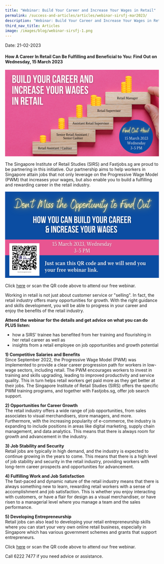 ```yaml
---
title: "Webinar: Build Your Career and Increase Your Wages in Retail"
permalink: /success-and-articles/articles/webinar-sirsfj-mar2023/
description: "Webinar: Build Your Career and Increase Your Wages in Retail (15 Mar 2023)"
third_nav_title: Articles
image: /images/blog/webinar-sirsfj-1.png
---
```

Date: 21-02-2023

<h4>How A Career In Retail Can Be Fulfilling and Beneficial to You: Find Out on Wednesday, 15 March 2023</h4>

![SIRS x Fastjobs Webinar - 15 March 2023 - Build Your Career and Increase Your Wages in Retail](/images/blog/webinar-sirsfj-1.png)

The Singapore Institute of Retail Studies (SIRS) and Fastjobs.sg are proud to be partnering in this initiative. Our partnership aims to help workers in Singapore attain jobs that not only leverage on the Progressive Wage Model (PWM) that increases your wages, but also enable you to build a fulfilling and rewarding career in the retail industry. 

![SIRS x Fastjobs webinar - 15 Mar 2023 - Don't Miss The Opportunity](/images/blog/webinar-sirsfj-2b.png)

Click [here](for.edu.sg/sirsfj-webinar) or scan the QR code above to attend our free webinar.

Working in retail is not just about customer service or "selling". In fact, the retail industry offers many opportunities for growth. With the right guidance and skills development, you will be able to progress in your career and enjoy the benefits of the retail industry. 

<b>Attend the webinar for the details and get advice on what you can do PLUS listen:</b>
* how a SIRS' trainee has benefited from her training and flourishing in her retail career as well as
* insights from a retail employee on job opportunities and growth potential

<b>1)	Competitive Salaries and Benefits</b>
<br>Since September 2022, the Progressive Wage Model (PWM) was implemented to provide a clear career progression path for workers in low-wage sectors, including retail. The PWM encourages workers to invest in training and skills upgrading, leading to improved productivity and service quality. This in turn helps retail workers get paid more as they get better at their jobs. The Singapore Institute of Retail Studies (SIRS) offers the specific PWM training programs, and together with Fastjobs.sg, offer job search support.

<b>2) Opportunities for Career Growth</b>
<br>The retail industry offers a wide range of job opportunities, from sales associates to visual merchandisers, store managers, and more. Furthermore, with the increasing popularity of e-commerce, the industry is expanding to include positions in areas like digital marketing, supply chain management, and data analytics. This means that there is always room for growth and advancement in the industry.

<b>3) Job Stability and Security</b>
<br>Retail jobs are typically in high demand, and the industry is expected to continue growing in the years to come. This means that there is a high level of job stability and security in the retail industry, providing workers with long-term career prospects and opportunities for advancement.

<b>4)	Fulfilling Work and Job Satisfaction</b>
<br>The fast-paced and dynamic nature of the retail industry means that there is always something new to learn, rewarding retail workers with a sense of accomplishment and job satisfaction. This is whether you enjoy interacting with customers, or have a flair for design as a visual merchandiser, or have risen to a managerial level where you manage a team and the sales performance.

<b>5)	Developing Entrepreneurship</b>
<br>Retail jobs can also lead to developing your retail entrepreneurship skills where you can start your very own online retail business, especially in Singapore which has various government schemes and grants that support entrepreneurs.

Click [here](https://for.edu.sg/sirsfj-webinar ) or scan the QR code above to attend our free webinar. 

Call 6222 7477 if you need advice or assistance.